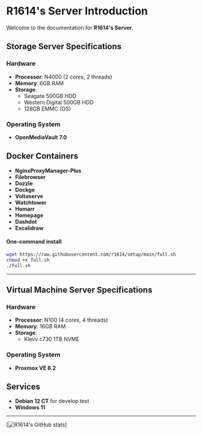 # **R1614's** Server Introduction

Welcome to the documentation for **R1614's Server**. 

## Storage Server Specifications

### Hardware
- **Processor**: N4000 (2 cores, 2 threads)
- **Memory**: 6GB RAM
- **Storage**:
  - Seagate 500GB HDD
  - Western Digital 500GB HDD
  - 128GB EMMC (OS)

### Operating System
- **OpenMediaVault 7.0**

## Docker Containers

- **NginxProxyManager-Plus**
- **Filebrowser**
- **Dozzle**
- **Dockge**
- **Voltaserve**
- **Watchtower**
- **Homarr**
- **Homepage**
- **Dashdot**
- **Excalidraw**

#### One-command install
```bash
wget https://raw.githubusercontent.com/r1614/setup/main/full.sh
chmod +x full.sh
./full.sh
```

-------------------------------------------------------------------------------------------------------------------

## Virtual Machine Server Specifications

### Hardware
- **Processor**: N100 (4 cores, 4 threads)
- **Memory**: 16GB RAM
- **Storage**:
  - Klevv c730 1TB NVME

### Operating System
- **Proxmox VE 8.2**

## Services
- **Debian 12 CT** for develop test
- **Windows 11**

--------------------------------------------------------------------------------------------------------------------

[![R1614's GitHub stats](https://github-readme-stats.vercel.app/api?username=r1614)]

<!---
r1614/r1614 is a ✨ special ✨ repository because its `README.md` (this file) appears on your GitHub profile.
You can click the Preview link to take a look at your changes.
--->
